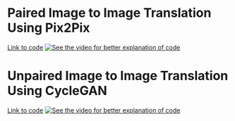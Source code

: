 # Paired Image to Image Translation Using Pix2Pix

[Link to code](https://github.com/developershutt/GANS/tree/main/Pix2Pix)
[![See the video for better explanation of code](https://img.youtube.com/vi/eeeai1OrnDI/0.jpg)](https://www.youtube.com/watch?v=eeeai1OrnDI)

# Unpaired Image to Image Translation Using CycleGAN

[Link to code](https://github.com/developershutt/GANS/tree/main/CycleGAN)
[![See the video for better explanation of code](https://img.youtube.com/vi/AsJ4jbxyens/0.jpg)](https://www.youtube.com/watch?v=AsJ4jbxyens)